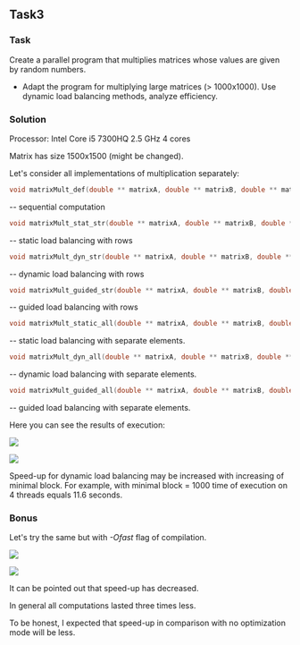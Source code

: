 ## Task3
### Task
Create a parallel program that multiplies matrices whose values are given by random numbers.

* Adapt the program for multiplying large matrices (> 1000x1000). Use dynamic load balancing methods, analyze efficiency.

### Solution
Processor: Intel Core i5 7300HQ 2.5 GHz 4 cores

Matrix has size 1500x1500 (might be changed).

Let's consider all implementations of multiplication separately:
```c
void matrixMult_def(double ** matrixA, double ** matrixB, double ** matrixC, int size);
```
-- sequential computation
```c
void matrixMult_stat_str(double ** matrixA, double ** matrixB, double ** matrixC, int size);
```
-- static load balancing with rows
```c
void matrixMult_dyn_str(double ** matrixA, double ** matrixB, double ** matrixC, int size);
```
-- dynamic load balancing with rows
```c
void matrixMult_guided_str(double ** matrixA, double ** matrixB, double ** matrixC, int size);
```
-- guided load balancing with rows
```c
void matrixMult_static_all(double ** matrixA, double ** matrixB, double ** matrixC, int size);
```
-- static load balancing with separate elements.
```c
void matrixMult_dyn_all(double ** matrixA, double ** matrixB, double ** matrixC, int size);
```
-- dynamic load balancing with separate elements.
```c
void matrixMult_guided_all(double ** matrixA, double ** matrixB, double ** matrixC, int size);
```
-- guided load balancing with separate elements.

Here you can see the results of execution:

![](https://github.com/ilkoch008/OpenMP_tasks/raw/master/task4/images/exec_time.png)


![](https://github.com/ilkoch008/OpenMP_tasks/raw/master/task4/images/speed-up.png)

Speed-up for dynamic load balancing may be increased with increasing of minimal block.
For example, with minimal block = 1000 time of execution on 4 threads equals 11.6 seconds.

### Bonus

Let's try the same but with *-Ofast* flag of compilation.


![](https://github.com/ilkoch008/OpenMP_tasks/raw/master/task4/images/exec_time_O.png)


![](https://github.com/ilkoch008/OpenMP_tasks/raw/master/task4/images/speed-up_O.png)

It can be pointed out that speed-up has decreased.

In general all computations lasted three times less.

To be honest, I expected that speed-up in comparison with no optimization mode will be less.
